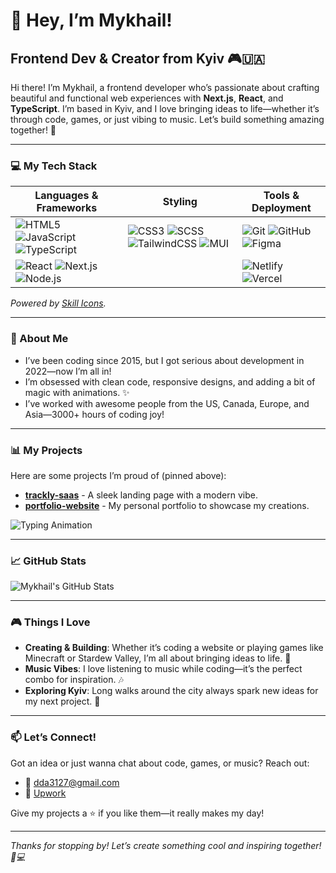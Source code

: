 # 👋 Hey, I’m Mykhail!  
## Frontend Dev & Creator from Kyiv 🎮🇺🇦  

Hi there! I’m Mykhail, a frontend developer who’s passionate about crafting beautiful and functional web experiences with **Next.js**, **React**, and **TypeScript**. I’m based in Kyiv, and I love bringing ideas to life—whether it’s through code, games, or just vibing to music. Let’s build something amazing together! 🚀  

---

### 💻 My Tech Stack  
| Languages & Frameworks | Styling | Tools & Deployment |
|------------------------|---------|--------------------|
| ![HTML5](https://skillicons.dev/icons?i=html) ![JavaScript](https://skillicons.dev/icons?i=javascript) ![TypeScript](https://skillicons.dev/icons?i=typescript) | ![CSS3](https://skillicons.dev/icons?i=css) ![SCSS](https://skillicons.dev/icons?i=sass) ![TailwindCSS](https://skillicons.dev/icons?i=tailwind) ![MUI](https://skillicons.dev/icons?i=materialui) | ![Git](https://skillicons.dev/icons?i=git) ![GitHub](https://skillicons.dev/icons?i=github) ![Figma](https://skillicons.dev/icons?i=figma) |
| ![React](https://skillicons.dev/icons?i=react) ![Next.js](https://skillicons.dev/icons?i=nextjs) ![Node.js](https://skillicons.dev/icons?i=nodejs) | | ![Netlify](https://skillicons.dev/icons?i=netlify) ![Vercel](https://skillicons.dev/icons?i=vercel) |

*Powered by [Skill Icons](https://github.com/tandpfun/skill-icons).*

---

### 🌟 About Me  
- I’ve been coding since 2015, but I got serious about development in 2022—now I’m all in!  
- I’m obsessed with clean code, responsive designs, and adding a bit of magic with animations. ✨  
- I’ve worked with awesome people from the US, Canada, Europe, and Asia—3000+ hours of coding joy!  

---

### 📊 My Projects  
Here are some projects I’m proud of (pinned above):  
- **[trackly-saas](https://github.com/mykhail-druz/trackly-saas)** - A sleek landing page with a modern vibe.  
- **[portfolio-website](https://github.com/mykhail-druz/portfolio-website)** - My personal portfolio to showcase my creations.  

![Typing Animation](https://media.giphy.com/media/78XCFBGOlS6keY1Bil/giphy.gif)

---

### 📈 GitHub Stats  
![Mykhail's GitHub Stats](https://github-readme-stats.vercel.app/api?username=mykhail-druz&show_icons=true&theme=dark)  

---

### 🎮 Things I Love  
- **Creating & Building**: Whether it’s coding a website or playing games like Minecraft or Stardew Valley, I’m all about bringing ideas to life. 🏰  
- **Music Vibes**: I love listening to music while coding—it’s the perfect combo for inspiration. 🎶  
- **Exploring Kyiv**: Long walks around the city always spark new ideas for my next project. 🌳  

---

### 📫 Let’s Connect!  
Got an idea or just wanna chat about code, games, or music? Reach out:  
- 📧 [dda3127@gmail.com](mailto:dda3127@gmail.com)  
- 💼 [Upwork](https://www.upwork.com/freelancers/~016ee239e423c4b7b7?viewMode=1)  

Give my projects a ⭐ if you like them—it really makes my day!  

---

*Thanks for stopping by! Let’s create something cool and inspiring together! 🌟💻*
